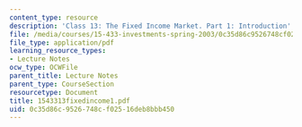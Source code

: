 ```yaml
---
content_type: resource
description: 'Class 13: The Fixed Income Market. Part 1: Introduction'
file: /media/courses/15-433-investments-spring-2003/0c35d86c9526748cf02516deb8bbb450_1543313fixedincome1.pdf
file_type: application/pdf
learning_resource_types:
- Lecture Notes
ocw_type: OCWFile
parent_title: Lecture Notes
parent_type: CourseSection
resourcetype: Document
title: 1543313fixedincome1.pdf
uid: 0c35d86c-9526-748c-f025-16deb8bbb450
---
```

